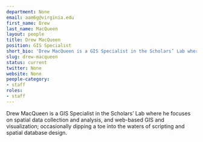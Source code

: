 ```yaml
---
department: None
email: aam6g@virginia.edu
first_name: Drew
last_name: MacQueen
layout: people
title: Drew MacQueen
position: GIS Specialist
short_bio: 'Drew MacQueen is a GIS Specialist in the Scholars’ Lab where he focuses on spatial data collection and analysis, and web-based GIS and visualization; occasionally dipping a toe into the waters of scripting and spatial database design.'
slug: drew-macqueen
status: current
twitter: None
website: None
people-category:
- staff
roles:
- staff
---
```

Drew MacQueen is a GIS Specialist in the Scholars’ Lab where he focuses on spatial data collection and analysis, and web-based GIS and visualization; occasionally dipping a toe into the waters of scripting and spatial database design.

